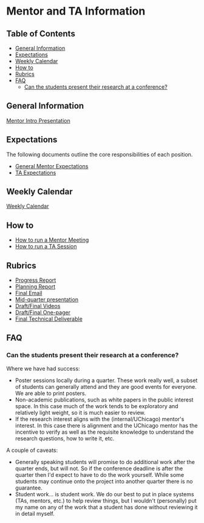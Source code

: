 # Mentor and TA Information


## Table of Contents
<!-- do not change TOC, generated from script -->
<!-- `npx markdown-toc -i mentor-ta/mentor-ta-info.md` --> 

<!-- toc -->

- [General Information](#general-information)
- [Expectations](#expectations)
- [Weekly Calendar](#weekly-calendar)
- [How to](#how-to)
- [Rubrics](#rubrics)
- [FAQ](#faq)
  * [Can the students present their research at a conference?](#can-the-students-present-their-research-at-a-conference)

<!-- tocstop -->

## General Information
[Mentor Intro Presentation](../presentations/2024-Autumn-Clinic-Mentor-Info.pptx)

## Expectations
The following documents outline the core responsibilities of each position.
* [General Mentor Expectations](./mentor-expectations.md)
* [TA Expectations](./ta-expectations.md)

## Weekly Calendar
[Weekly Calendar](../syllabus/weekly-plan.md)

## How to
* [How to run a Mentor Meeting](./how-to-run-a-meeting.md)
* [How to run a TA Session](./how-to-run-a-ta-session.md)

## Rubrics
  * [Progress Report](../rubrics/progress-doc-rubric.md)
  * [Planning Report](../rubrics/planning-doc-rubric.md)
  * [Final Email](../rubrics/final-email.md)
  * [Mid-quarter presentation](../rubrics/mid-quarter-presentation-rubric.md) 
  * [Draft/Final Videos](../rubrics/final-video.md)
  * [Draft/Final One-pager](../rubrics/one-pager.md)
  * [Final Technical Deliverable](../rubrics/final-technical-cleanup.md)

## FAQ

###  Can the students present their research at a conference?
Where we have had success:
* Poster sessions locally during a quarter. These work really well, a subset of students can generally attend and they are good events for everyone. We are able to print posters.
* Non-academic publications, such as white papers in the public interest space. In this case much of the work tends to be exploratory and relatively light weight, so it is much easier to review.
* If the research interest aligns with the (internal/UChicago) mentor's interest. In this case there is alignment and the UChicago mentor has the incentive to verify as well as the requisite knowledge to understand the research questions, how to write it, etc.

A couple of caveats:
* Generally speaking students will promise to do additional work after the quarter ends, but will not. So if the conference deadline is after the quarter then I'd expect to have to do the work yourself. While some students may continue onto the project into another quarter there is no guarantee.
* Student work... is student work. We do our best to put in place systems (TAs, mentors, etc.) to help review things, but I wouldn't (personally) put my name on any of the work that a student has done without reviewing it in detail myself.